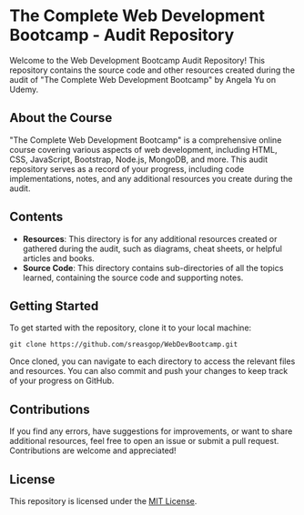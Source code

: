 
# The Complete Web Development Bootcamp - Audit Repository

Welcome to the Web Development Bootcamp Audit Repository! This repository contains the source code and other resources created during the audit of "The Complete Web Development Bootcamp" by Angela Yu on Udemy.

## About the Course

"The Complete Web Development Bootcamp" is a comprehensive online course covering various aspects of web development, including HTML, CSS, JavaScript, Bootstrap, Node.js, MongoDB, and more. This audit repository serves as a record of your progress, including code implementations, notes, and any additional resources you create during the audit.

## Contents

- **Resources**: This directory is for any additional resources created or gathered during the audit, such as diagrams, cheat sheets, or helpful articles and books.
- **Source Code**: This directory contains sub-directories of all the topics learned, containing the source code and supporting notes.



## Getting Started

To get started with the repository, clone it to your local machine:

```
git clone https://github.com/sreasgop/WebDevBootcamp.git
```

Once cloned, you can navigate to each directory to access the relevant files and resources. You can also commit and push your changes to keep track of your progress on GitHub.

## Contributions

If you find any errors, have suggestions for improvements, or want to share additional resources, feel free to open an issue or submit a pull request. Contributions are welcome and appreciated!

## License

This repository is licensed under the [MIT License](LICENSE).
